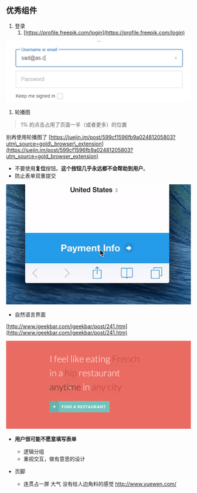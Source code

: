 ## 优秀组件

1. 登录 
   1. [https://profile.freepik.com/login](https://profile.freepik.com/login)

![](/assets/login-sample-23.png)

1. 轮播图  

> 1% 的点击占用了页面一半（或者更多）的位置

别再使用轮播图了 [https://juejin.im/post/599cf1596fb9a02481205803?utm\_source=gold\_browser\_extension](https://juejin.im/post/599cf1596fb9a02481205803?utm_source=gold_browser_extension)

* 不要使用**复位**按钮。**这个按钮几乎永远都不会帮助到用户**。
* 防止表单双重提交

![](/assets/import-double-submit.png)

* 自然语言界面

[http://www.igeekbar.com/igeekbar/post/241.htm](http://www.igeekbar.com/igeekbar/post/241.htm)

![](/assets/ziranyuyan.png)

* **用户很可能不愿意填写表单**
  * 逻辑分组
  * 重视交互，做有意思的设计

* 页脚
  * 连贯占一屏 大气 没有给人边角料的感觉  http://www.yuewen.com/



